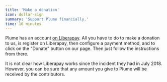 ```yaml
---
title: 'Make a donation'
icon: dollar-sign
summary: 'Support Plume financially.'
time: 10 minutes
---
```


Plume has an account [on Liberapay](https://liberapay.com/Plume). All you have to do
to make a donation to us, is register on Liberapay, then configure a payment method,
and to click on the "Donate" button on our page. Then just follow the instructions from there.

It is not clear how Liberapay works since the incident they had in July 2018. However, you
can be sure that any amount you give to Plume will be received by the contributors.
